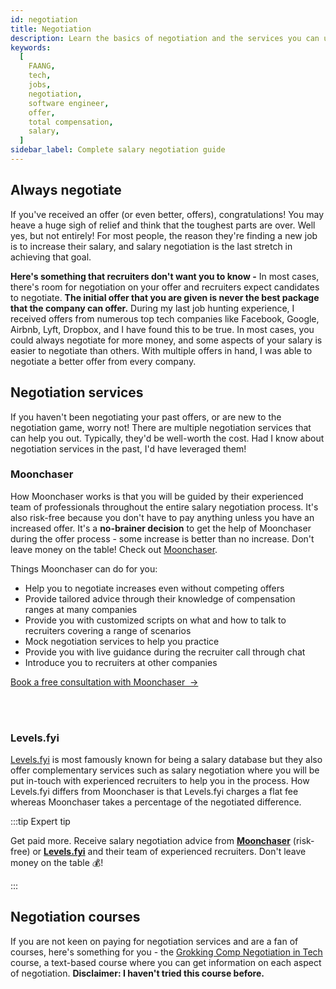```yaml
---
id: negotiation
title: Negotiation
description: Learn the basics of negotiation and the services you can use to significantly increase your total compensation
keywords:
  [
    FAANG,
    tech,
    jobs,
    negotiation,
    software engineer,
    offer,
    total compensation,
    salary,
  ]
sidebar_label: Complete salary negotiation guide
---
```


<head>
  <title>What you need to know about negotiation | Tech Interview Handbook</title>
  <meta property="og:title" content="What you need to know about negotiation | Tech Interview Handbook"/>
</head>

## Always negotiate

If you've received an offer (or even better, offers), congratulations! You may heave a huge sigh of relief and think that the toughest parts are over. Well yes, but not entirely! For most people, the reason they're finding a new job is to increase their salary, and salary negotiation is the last stretch in achieving that goal.

**Here's something that recruiters don't want you to know -** In most cases, there's room for negotiation on your offer and recruiters expect candidates to negotiate. **The initial offer that you are given is never the best package that the company can offer.** During my last job hunting experience, I received offers from numerous top tech companies like Facebook, Google, Airbnb, Lyft, Dropbox, and I have found this to be true. In most cases, you could always negotiate for more money, and some aspects of your salary is easier to negotiate than others. With multiple offers in hand, I was able to negotiate a better offer from every company.

## Negotiation services

If you haven't been negotiating your past offers, or are new to the negotiation game, worry not! There are multiple negotiation services that can help you out. Typically, they'd be well-worth the cost. Had I know about negotiation services in the past, I'd have leveraged them!

### Moonchaser

How Moonchaser works is that you will be guided by their experienced team of professionals throughout the entire salary negotiation process. It's also risk-free because you don't have to pay anything unless you have an increased offer. It's a **no-brainer decision** to get the help of Moonchaser during the offer process - some increase is better than no increase. Don't leave money on the table! Check out [Moonchaser](https://www.moonchaser.io/?utm_source=techinterviewhandbook&utm_medium=referral&utm_content=website_negotiation).

Things Moonchaser can do for you:

- Help you to negotiate increases even without competing offers
- Provide tailored advice through their knowledge of compensation ranges at many companies
- Provide you with customized scripts on what and how to talk to recruiters covering a range of scenarios
- Mock negotiation services to help you practice
- Provide you with live guidance during the recruiter call through chat
- Introduce you to recruiters at other companies

<a className="button button--primary" href="https://www.moonchaser.io/?utm_source=techinterviewhandbook&utm_medium=referral&utm_content=website_negotiation">Book a free consultation with Moonchaser &nbsp;→</a>

<br/>
<br/>

### Levels.fyi

[Levels.fyi](https://www.levels.fyi/services/?ref=TechInterviewHandbook&utm_source=techinterviewhandbook&utm_medium=referral&utm_content=website_negotiation) is most famously known for being a salary database but they also offer complementary services such as salary negotiation where you will be put in-touch with experienced recruiters to help you in the process. How Levels.fyi differs from Moonchaser is that Levels.fyi charges a flat fee whereas Moonchaser takes a percentage of the negotiated difference.

:::tip Expert tip

Get paid more. Receive salary negotiation advice from [**Moonchaser**](https://www.moonchaser.io/?utm_source=techinterviewhandbook&utm_medium=referral&utm_content=website_negotiation) (risk-free) or [**Levels.fyi**](https://www.levels.fyi/services/?ref=TechInterviewHandbook&utm_source=techinterviewhandbook&utm_medium=referral&utm_content=website_negotiation) and their team of experienced recruiters. Don't leave money on the table 💰!

:::

## Negotiation courses

If you are not keen on paying for negotiation services and are a fan of courses, here's something for you - the [Grokking Comp Negotiation in Tech](https://www.educative.io/courses/grokking-comp-negotiation?aff=x23W) course, a text-based course where you can get information on each aspect of negotiation. **Disclaimer: I haven't tried this course before.**
